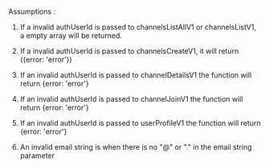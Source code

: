 Assumptions :

1. If a invalid authUserId is passed to channelsListAllV1 or channelsListV1, a empty array will be returned. 

2. If a invalid authUserId is passed to channelsCreateV1, it will return ({error: 'error'})

3. If an invalid authUserId is passed to channelDetailsV1 the function will return {error: 'error'}

4. If an invalid authUserId is passed to channelJoinV1 the function will return {error: 'error'}

5. If an invalid authUserId is passed to userProfileV1 the function will return {error: 'error'}

6. An invalid email string is when there is no "@" or "." in the email string parameter 
